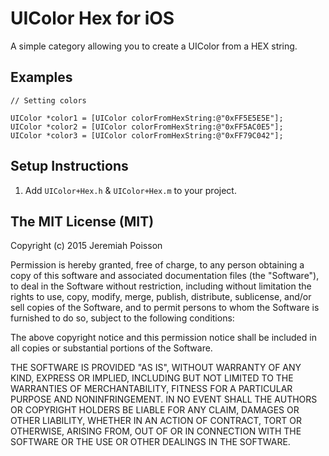 UIColor Hex for iOS
=============
A simple category allowing you to create a UIColor from a HEX string.

Examples
---------
```objc
// Setting colors

UIColor *color1 = [UIColor colorFromHexString:@"0xFF5E5E5E"];
UIColor *color2 = [UIColor colorFromHexString:@"0xFF5AC0E5"];
UIColor *color3 = [UIColor colorFromHexString:@"0xFF79C042"];
```

Setup Instructions
------------------
1. Add `UIColor+Hex.h` & `UIColor+Hex.m` to your project.

The MIT License (MIT)
-----------
Copyright (c) 2015 Jeremiah Poisson

Permission is hereby granted, free of charge, to any person obtaining a copy
of this software and associated documentation files (the "Software"), to deal
in the Software without restriction, including without limitation the rights
to use, copy, modify, merge, publish, distribute, sublicense, and/or sell
copies of the Software, and to permit persons to whom the Software is
furnished to do so, subject to the following conditions:

The above copyright notice and this permission notice shall be included in all
copies or substantial portions of the Software.

THE SOFTWARE IS PROVIDED "AS IS", WITHOUT WARRANTY OF ANY KIND, EXPRESS OR
IMPLIED, INCLUDING BUT NOT LIMITED TO THE WARRANTIES OF MERCHANTABILITY,
FITNESS FOR A PARTICULAR PURPOSE AND NONINFRINGEMENT. IN NO EVENT SHALL THE
AUTHORS OR COPYRIGHT HOLDERS BE LIABLE FOR ANY CLAIM, DAMAGES OR OTHER
LIABILITY, WHETHER IN AN ACTION OF CONTRACT, TORT OR OTHERWISE, ARISING FROM,
OUT OF OR IN CONNECTION WITH THE SOFTWARE OR THE USE OR OTHER DEALINGS IN THE
SOFTWARE.

